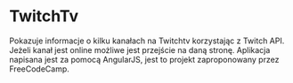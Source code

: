 # TwitchTv

Pokazuje informacje o kilku kanałach na Twitchtv korzystając z Twitch API. Jeżeli kanał jest online możliwe jest przejście na daną stronę. Aplikacja napisana jest za pomocą AngularJS, jest to projekt zaproponowany przez FreeCodeCamp. 
